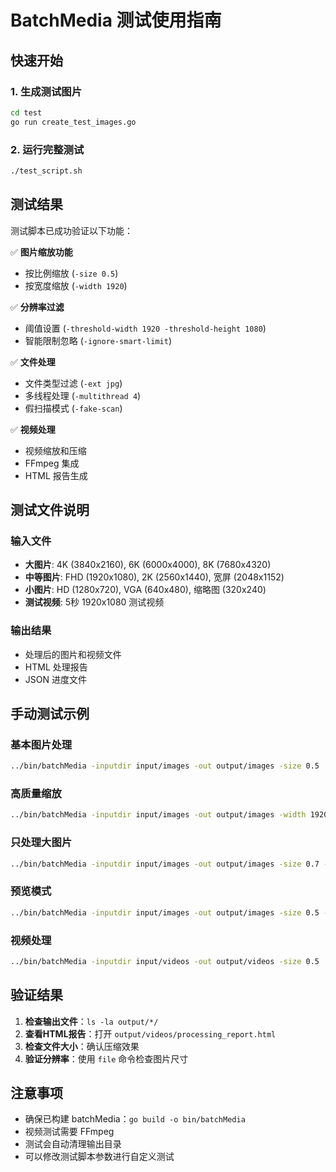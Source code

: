 # BatchMedia 测试使用指南

## 快速开始

### 1. 生成测试图片
```bash
cd test
go run create_test_images.go
```

### 2. 运行完整测试
```bash
./test_script.sh
```

## 测试结果

测试脚本已成功验证以下功能：

✅ **图片缩放功能**
- 按比例缩放 (`-size 0.5`)
- 按宽度缩放 (`-width 1920`)

✅ **分辨率过滤**
- 阈值设置 (`-threshold-width 1920 -threshold-height 1080`)
- 智能限制忽略 (`-ignore-smart-limit`)

✅ **文件处理**
- 文件类型过滤 (`-ext jpg`)
- 多线程处理 (`-multithread 4`)
- 假扫描模式 (`-fake-scan`)

✅ **视频处理**
- 视频缩放和压缩
- FFmpeg 集成
- HTML 报告生成

## 测试文件说明

### 输入文件
- **大图片**: 4K (3840x2160), 6K (6000x4000), 8K (7680x4320)
- **中等图片**: FHD (1920x1080), 2K (2560x1440), 宽屏 (2048x1152)
- **小图片**: HD (1280x720), VGA (640x480), 缩略图 (320x240)
- **测试视频**: 5秒 1920x1080 测试视频

### 输出结果
- 处理后的图片和视频文件
- HTML 处理报告
- JSON 进度文件

## 手动测试示例

### 基本图片处理
```bash
../bin/batchMedia -inputdir input/images -out output/images -size 0.5
```

### 高质量缩放
```bash
../bin/batchMedia -inputdir input/images -out output/images -width 1920
```

### 只处理大图片
```bash
../bin/batchMedia -inputdir input/images -out output/images -size 0.7 -threshold-width 1920
```

### 预览模式
```bash
../bin/batchMedia -inputdir input/images -out output/images -size 0.5 -fake-scan
```

### 视频处理
```bash
../bin/batchMedia -inputdir input/videos -out output/videos -size 0.5
```

## 验证结果

1. **检查输出文件**：`ls -la output/*/`
2. **查看HTML报告**：打开 `output/videos/processing_report.html`
3. **检查文件大小**：确认压缩效果
4. **验证分辨率**：使用 `file` 命令检查图片尺寸

## 注意事项

- 确保已构建 batchMedia：`go build -o bin/batchMedia`
- 视频测试需要 FFmpeg
- 测试会自动清理输出目录
- 可以修改测试脚本参数进行自定义测试
